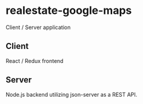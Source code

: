 # realestate-google-maps

Client / Server application 

## Client

React / Redux frontend

## Server

Node.js backend utilizing json-server as a REST API.

